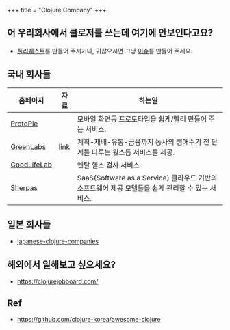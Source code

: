 +++
title = "Clojure Company"
+++

## 어 우리회사에서 클로져를 쓰는데 여기에 안보인다고요?

- [풀리퀘스트](https://github.com/lispkorea/lispkorea.github.io/pulls)를 만들어 주시거나, 귀찮으시면 그냥 [이슈](https://github.com/lispkorea/lispkorea.github.io/issues)를 만들어 주세요. 

## 국내 회사들

| 홈페이지                                 | 자료                       | 하는일                                                                                           |
| ---------------------------------------- | -------------------------- | ------------------------------------------------------------------------------------------------ |
| [ProtoPie](https://www.protopie.io)      |                            | 모바일 화면등 프로토타입을 쉽게/빨리 만들어 주는 서비스.                                         |
| [GreenLabs](https://greenlabs.co.kr/)    | [link](/company/greenlabs) | 계획-재배-유통-금융까지 농사의 생애주기 전 단계를 다루는 원스톱 서비스를 제공.                   |
| [GoodLifeLab](https://goodlifelab.co.kr) |                            | 멘탈 헬스 검사 서비스                                                                            |
| [Sherpas](https://sherpas.page)          |                            | SaaS(Software as a Service) 클라우드 기반의 소프트웨어 제공 모델들을 쉽게 관리할 수 있는 서비스. |

## 일본 회사들 

- [japanese-clojure-companies](https://github.com/athos/japanese-clojure-companies)

## 해외에서 일해보고 싶으세요?

- <https://clojurejobboard.com/>

## Ref

- <https://github.com/clojure-korea/awesome-clojure>
